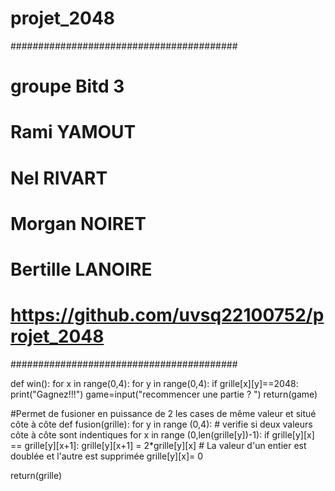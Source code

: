 # projet_2048
#########################################
# groupe Bitd 3
# Rami YAMOUT
# Nel RIVART
# Morgan NOIRET
# Bertille LANOIRE
# https://github.com/uvsq22100752/projet_2048
#########################################


def win():
    for x in range(0,4):
    for y in range(0,4):
      if grille[x][y]==2048:
        print("Gagnez!!!")
        game=input("recommencer une partie ? ")
        return(game)

#Permet de fusioner en puissance de 2 les cases de même valeur et situé côte à côte
def fusion(grille):
  for y in range (0,4):    # verifie si deux valeurs côte à côte sont indentiques
    for x in range (0,len(grille[y])-1):
          if grille[y][x]  == grille[y][x+1]:
              grille[y][x+1] = 2*grille[y][x] # La valeur d'un entier est doublée et l'autre est supprimée
              grille[y][x]= 0
  
  return(grille)
